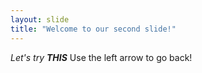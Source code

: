 ```yaml
---
layout: slide
title: "Welcome to our second slide!"
---
```

*Let's try **THIS***
Use the left arrow to go back!
